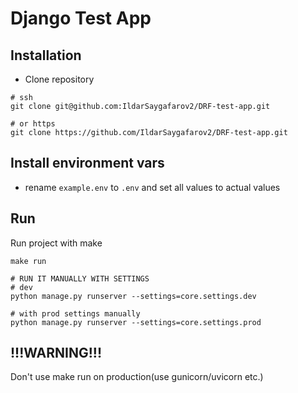 # Django Test App


## Installation

* Clone repository
```shell
# ssh
git clone git@github.com:IldarSaygafarov2/DRF-test-app.git

# or https
git clone https://github.com/IldarSaygafarov2/DRF-test-app.git
```

## Install environment vars
* rename `example.env` to `.env` and set all values to actual values

## Run
Run project with make
```shell
make run

# RUN IT MANUALLY WITH SETTINGS
# dev
python manage.py runserver --settings=core.settings.dev

# with prod settings manually
python manage.py runserver --settings=core.settings.prod
```
## !!!WARNING!!!
Don't use make run on production(use gunicorn/uvicorn etc.)